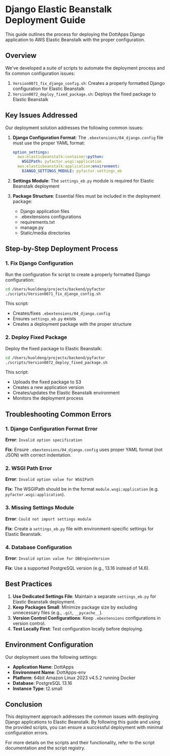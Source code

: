 # Django Elastic Beanstalk Deployment Guide

This guide outlines the process for deploying the DottApps Django application to AWS Elastic Beanstalk with the proper configuration.

## Overview

We've developed a suite of scripts to automate the deployment process and fix common configuration issues:

1. `Version0071_fix_django_config.sh`: Creates a properly formatted Django configuration for Elastic Beanstalk
2. `Version0072_deploy_fixed_package.sh`: Deploys the fixed package to Elastic Beanstalk

## Key Issues Addressed

Our deployment solution addresses the following common issues:

1. **Django Configuration Format**: The `.ebextensions/04_django.config` file must use the proper YAML format:
   ```yaml
   option_settings:
     aws:elasticbeanstalk:container:python:
       WSGIPath: pyfactor.wsgi:application
     aws:elasticbeanstalk:application:environment:
       DJANGO_SETTINGS_MODULE: pyfactor.settings_eb
   ```

2. **Settings Module**: The `settings_eb.py` module is required for Elastic Beanstalk deployment
   
3. **Package Structure**: Essential files must be included in the deployment package:
   - Django application files
   - .ebextensions configurations
   - requirements.txt
   - manage.py
   - Static/media directories

## Step-by-Step Deployment Process

### 1. Fix Django Configuration

Run the configuration fix script to create a properly formatted Django configuration:

```bash
cd /Users/kuoldeng/projectx/backend/pyfactor
./scripts/Version0071_fix_django_config.sh
```

This script:
- Creates/fixes `.ebextensions/04_django.config`
- Ensures `settings_eb.py` exists
- Creates a deployment package with the proper structure

### 2. Deploy Fixed Package

Deploy the fixed package to Elastic Beanstalk:

```bash
cd /Users/kuoldeng/projectx/backend/pyfactor
./scripts/Version0072_deploy_fixed_package.sh
```

This script:
- Uploads the fixed package to S3
- Creates a new application version
- Creates/updates the Elastic Beanstalk environment
- Monitors the deployment process

## Troubleshooting Common Errors

### 1. Django Configuration Format Error

**Error**: `Invalid option specification`

**Fix**: Ensure `.ebextensions/04_django.config` uses proper YAML format (not JSON) with correct indentation.

### 2. WSGI Path Error

**Error**: `Invalid option value for WSGIPath`

**Fix**: The WSGIPath should be in the format `module.wsgi:application` (e.g. `pyfactor.wsgi:application`).

### 3. Missing Settings Module

**Error**: `Could not import settings module`

**Fix**: Create a `settings_eb.py` file with environment-specific settings for Elastic Beanstalk.

### 4. Database Configuration

**Error**: `Invalid option value for DBEngineVersion`

**Fix**: Use a supported PostgreSQL version (e.g., 13.16 instead of 14.6).

## Best Practices

1. **Use Dedicated Settings File**: Maintain a separate `settings_eb.py` for Elastic Beanstalk deployment.
2. **Keep Packages Small**: Minimize package size by excluding unnecessary files (e.g., `.git`, `__pycache__`).
3. **Version Control Configurations**: Keep `.ebextensions` configurations in version control.
4. **Test Locally First**: Test configuration locally before deploying.

## Environment Configuration

Our deployment uses the following settings:

- **Application Name**: DottApps
- **Environment Name**: DottApps-env
- **Platform**: 64bit Amazon Linux 2023 v4.5.2 running Docker
- **Database**: PostgreSQL 13.16
- **Instance Type**: t2.small

## Conclusion

This deployment approach addresses the common issues with deploying Django applications to Elastic Beanstalk. By following this guide and using the provided scripts, you can ensure a successful deployment with minimal configuration errors.

For more details on the scripts and their functionality, refer to the script documentation and the script registry.
